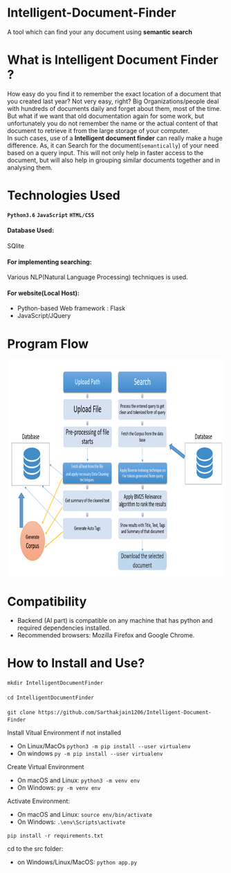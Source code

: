 # Intelligent-Document-Finder
A tool which can find your any document using **semantic search**

# What is Intelligent Document Finder ?
How easy do you find it to remember the exact location of a document that you created last year? Not very easy, right? Big Organizations/people deal with hundreds of documents daily and forget about them, most of the time.
<br>
But what if we want that old documentation again for some work, but unfortunately you do not remember the name or the actual content of that document to retrieve it from the large storage of your computer.
<br>
In such cases, use of a __Intelligent document finder__ can really make a huge difference. As, it can Search for the document(```semantically```) of your need based on a query input. This will not only help in faster access to the document, but will also help in grouping similar documents together and in analysing them.
<br>
# Technologies Used
**```Python3.6```**
__```JavaScript```__
__```HTML/CSS```__
<br>
<h4>Database Used:</h4>
 SQlite
<br>
<h4>For implementing searching:</h4>
 Various NLP(Natural Language Processing) techniques is used.
<br>
<h4>For website(Local Host):</h4>

- Python-based Web framework : Flask
- JavaScript/JQuery

# Program Flow
<img src="https://github.com/Sarthakjain1206/Intelligent-Document-Finder/blob/master/Flowchart.png" alt="Trulli" width="700" height="500">

# Compatibility
- Backend (AI part) is compatible on any machine that has python and required dependencies installed.
- Recommended browsers: Mozilla Firefox and Google Chrome.

# How to Install and Use?

```mkdir IntelligentDocumentFinder```
<br>
<br>
```cd IntelligentDocumentFinder```
<br>
<br>
```git clone https://github.com/Sarthakjain1206/Intelligent-Document-Finder```
<br>

Install Vitual Environment if not installed
<br>
- On Linux/MacOs
```python3 -m pip install --user virtualenv```
- On windows
```py -m pip install --user virtualenv```

Create Virtual Environment
- On macOS and Linux:
```python3 -m venv env```
- On Windows:
```py -m venv env```

Activate Environment:
- On macOS and Linux:
```source env/bin/activate```
- On Windows:
```.\env\Scripts\activate```

```pip install -r requirements.txt```

cd to the src folder:
- on Windows/Linux/MacOS:
```python app.py```
